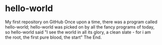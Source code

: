 # hello-world
My first repository on GitHub
Once upon a time, there was a program called hello-world; hello-world was picked on by all the fancy programs of today, so hello-world said "I see the world in all its glory, a clean slate - for i am the root, the first pure blood, the start" The End.
